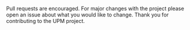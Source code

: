 Pull requests are encouraged. For major changes with the project please open an issue about what you would like to change. Thank you for contributing to the UPM project.

